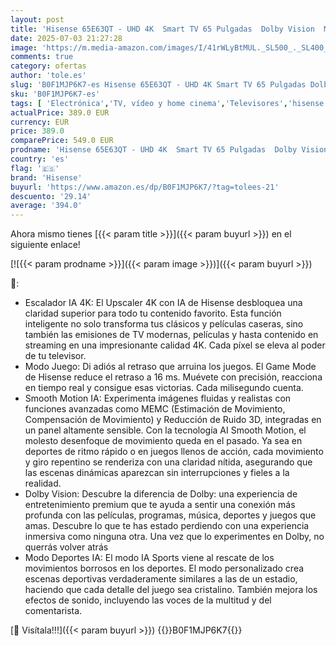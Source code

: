 ```yaml
---
layout: post
title: 'Hisense 65E63QT - UHD 4K  Smart TV 65 Pulgadas  Dolby Vision  Modo Juego Plus  DTS Virtual X  Control por Voz  Doble Control de Volumen  Auto Ordenación Canales TDT'
date: 2025-07-03 21:27:28
image: 'https://m.media-amazon.com/images/I/41rWLyBtMUL._SL500_._SL400_.jpg'
comments: true
category: ofertas
author: 'tole.es'
slug: 'B0F1MJP6K7-es Hisense 65E63QT - UHD 4K Smart TV 65 Pulgadas Dolby Vision...'
sku: 'B0F1MJP6K7-es'
tags: [ 'Electrónica','TV, vídeo y home cinema','Televisores','hisense','smart','tv','🇪🇸', ]
actualPrice: 389.0 EUR
currency: EUR
price: 389.0
comparePrice: 549.0 EUR
prodname: 'Hisense 65E63QT - UHD 4K  Smart TV 65 Pulgadas  Dolby Vision  Modo Juego Plus  DTS Virtual X  Control por Voz  Doble Control de Volumen  Auto Ordenación Canales TDT'
country: 'es'
flag: '🇪🇸'
brand: 'Hisense'
buyurl: 'https://www.amazon.es/dp/B0F1MJP6K7/?tag=tolees-21'
descuento: '29.14'
average: '394.0'
---
```


Ahora mismo tienes [{{< param title >}}]({{< param buyurl >}}) en el siguiente enlace!

[![{{< param prodname >}}]({{< param image >}})]({{< param buyurl >}})

🔎:

- Escalador IA 4K: El Upscaler 4K con IA de Hisense desbloquea una claridad superior para todo tu contenido favorito. Esta función inteligente no solo transforma tus clásicos y películas caseras, sino también las emisiones de TV modernas, películas y hasta contenido en streaming en una impresionante calidad 4K. Cada píxel se eleva al poder de tu televisor.
- Modo Juego: Di adiós al retraso que arruina los juegos. El Game Mode de Hisense reduce el retraso a 16 ms. Muévete con precisión, reacciona en tiempo real y consigue esas victorias. Cada milisegundo cuenta.
- Smooth Motion IA: Experimenta imágenes fluidas y realistas con funciones avanzadas como MEMC (Estimación de Movimiento, Compensación de Movimiento) y Reducción de Ruido 3D, integradas en un panel altamente sensible. Con la tecnología AI Smooth Motion, el molesto desenfoque de movimiento queda en el pasado. Ya sea en deportes de ritmo rápido o en juegos llenos de acción, cada movimiento y giro repentino se renderiza con una claridad nítida, asegurando que las escenas dinámicas aparezcan sin interrupciones y fieles a la realidad.
- Dolby Vision: Descubre la diferencia de Dolby: una experiencia de entretenimiento premium que te ayuda a sentir una conexión más profunda con las películas, programas, música, deportes y juegos que amas. Descubre lo que te has estado perdiendo con una experiencia inmersiva como ninguna otra. Una vez que lo experimentes en Dolby, no querrás volver atrás
- Modo Deportes IA: El modo IA Sports viene al rescate de los movimientos borrosos en los deportes. El modo personalizado crea escenas deportivas verdaderamente similares a las de un estadio, haciendo que cada detalle del juego sea cristalino. También mejora los efectos de sonido, incluyendo las voces de la multitud y del comentarista.

[🛒 Visítala!!!]({{< param buyurl >}})
{{<world>}}B0F1MJP6K7{{</world>}}
